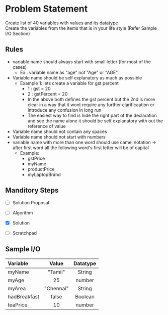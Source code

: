 # Problem Statement

Create list of 40 variables with values and its datatype    
Create the variables from the items that is in your life style (Refer Sample I/O Section)    

## Rules

* variable name should always start with small letter  (for most of the cases)
    * Ex : variable name as "age" not  "Age" or "AGE"
* Variable name should be self explanatory as much as possible
    * Example 1: lets create a variable for gst percent
        * 1 : gst = 20
        * 2 : gstPercent = 20
        * In the above both defines the gst percent but the 2nd is more clear in a way that it wont require any further clarificaation or introduce any confusion in long run
        * The easiest way to find is hide the right part of the declaration and see the name alone it should be self explanatory with out the reference of value
* Variable name should not contain any spaces
* Variable name should not start with numbers
* variable name with more than one word should use camel notation -> after first word all the following word's  first letter will be of capital
    * Example:
        * gstPrice
        * myName
        * productPrice
        * myLaptopBrand

## Manditory Steps

- [ ] Solution Proposal
- [ ] Algorithm
- [x] Solution
- [ ] Scratchpad


## Sample I/O

| Variable | Value |  Datatype |
| :---   |  :----:   | :----:   | 
| myName | "Tamil" | String |
| myAge | 25 | number |
| myArea | "Chennai" | String |
| hadBreakfast | false | Boolean |
| teaPrice | 10 | number |
